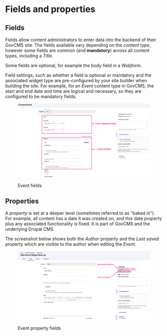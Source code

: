 # Fields and properties

## Fields

Fields allow content administrators to enter data into the backend of their GovCMS site. The fields available vary depending on the _content type_, however some fields are common (and **mandatory**) across all content types, including a _Title_.

Some fields are optional, for example the body field in a _Webform_.

Field settings, such as whether a field is optional or mandatory and the associated widget type are pre-configured by your site builder when building the site. For example, for an _Event_ content type in GovCMS, the start and end date and time are logical and necessary, so they are configured to be mandatory fields.

<figure><img src="../.gitbook/assets/image.png" alt=""><figcaption><p>Event fields</p></figcaption></figure>

## Properties

A _property_ is set at a deeper level (sometimes referred to as "baked in"). For example, all content has a date it was created on, and this date property plus any associated functionality is fixed. It is part of GovCMS and the underlying Drupal CMS.

The screenshot below shows both the _Author_ property and the _Last saved_ property which are visible to the author when editing the _Event_.

<figure><img src="../.gitbook/assets/image (1).png" alt=""><figcaption><p>Event property fields</p></figcaption></figure>
